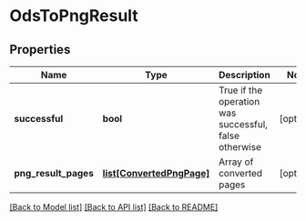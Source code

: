 # OdsToPngResult

## Properties
Name | Type | Description | Notes
------------ | ------------- | ------------- | -------------
**successful** | **bool** | True if the operation was successful, false otherwise | [optional] 
**png_result_pages** | [**list[ConvertedPngPage]**](ConvertedPngPage.md) | Array of converted pages | [optional] 

[[Back to Model list]](../README.md#documentation-for-models) [[Back to API list]](../README.md#documentation-for-api-endpoints) [[Back to README]](../README.md)


